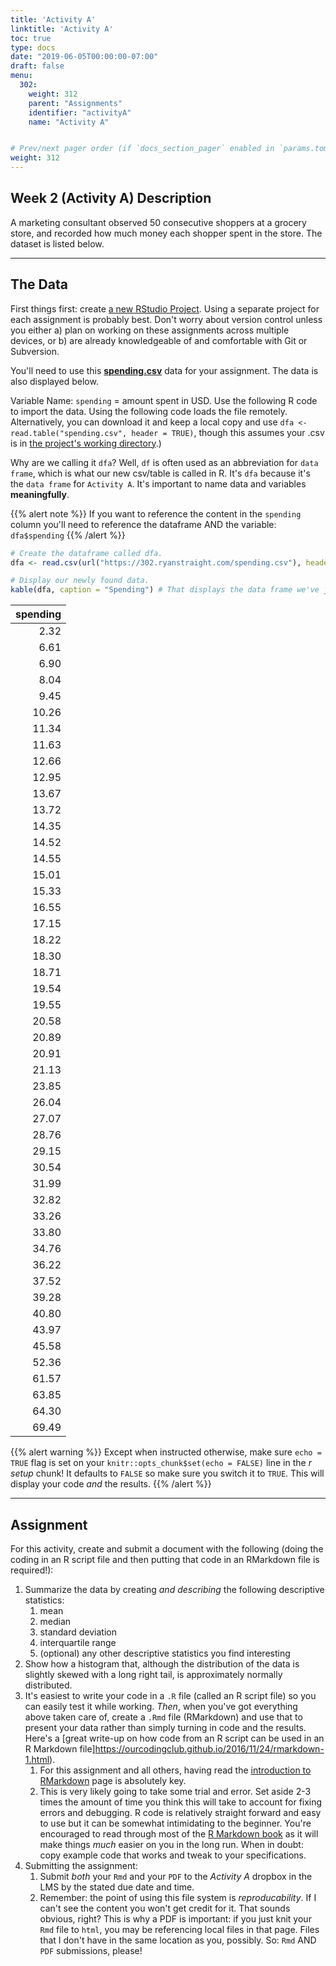 ```yaml
---
title: 'Activity A' 
linktitle: 'Activity A'
toc: true
type: docs
date: "2019-06-05T00:00:00-07:00"
draft: false
menu:
  302:
    weight: 312
    parent: "Assignments"
    identifier: "activityA"
    name: "Activity A"


# Prev/next pager order (if `docs_section_pager` enabled in `params.toml`)
weight: 312
---
```




## Week 2 (Activity A) Description

A marketing consultant observed 50 consecutive shoppers at a grocery store, and recorded how much money each shopper spent in the store. The dataset is listed below.

---

## The Data

First things first: create [a new RStudio Project](https://support.rstudio.com/hc/en-us/articles/200526207). Using a separate project for each assignment is probably best. Don't worry about version control unless you either a) plan on working on these assignments across multiple devices, or b) are already knowledgeable of and comfortable with Git or Subversion.

You'll need to use this **[spending.csv](https://302.ryanstraight.com/spending.csv)** data for your assignment. The data is also displayed below.

Variable Name: `spending` = amount spent in USD. Use the following R code to import the data. Using the following code loads the file remotely. Alternatively, you can download it and keep a local copy and use `dfa <- read.table("spending.csv", header = TRUE)`, though this assumes your .csv is in [the project's working directory](https://support.rstudio.com/hc/en-us/articles/200711843-Working-Directories-and-Workspaces).)

Why are we calling it `dfa`? Well, `df` is often used as an abbreviation for `data frame`, which is what our new csv/table is called in R. It's `dfa` because it's the `data frame` for `Activity A`. It's important to name data and variables **meaningfully**.

{{% alert note %}}
If you want to reference the content in the `spending` column you'll need to reference the dataframe AND the variable: `dfa$spending`
{{% /alert %}}


```r
# Create the dataframe called dfa. 
dfa <- read.csv(url("https://302.ryanstraight.com/spending.csv"), header = TRUE) # This loads the data from the remote .csv file and saves it in our environment.

# Display our newly found data.
kable(dfa, caption = "Spending") # That displays the data frame we've just created as a nice looking table. You could also simply type dfa. Try them both out.
```



| spending|
|--------:|
|     2.32|
|     6.61|
|     6.90|
|     8.04|
|     9.45|
|    10.26|
|    11.34|
|    11.63|
|    12.66|
|    12.95|
|    13.67|
|    13.72|
|    14.35|
|    14.52|
|    14.55|
|    15.01|
|    15.33|
|    16.55|
|    17.15|
|    18.22|
|    18.30|
|    18.71|
|    19.54|
|    19.55|
|    20.58|
|    20.89|
|    20.91|
|    21.13|
|    23.85|
|    26.04|
|    27.07|
|    28.76|
|    29.15|
|    30.54|
|    31.99|
|    32.82|
|    33.26|
|    33.80|
|    34.76|
|    36.22|
|    37.52|
|    39.28|
|    40.80|
|    43.97|
|    45.58|
|    52.36|
|    61.57|
|    63.85|
|    64.30|
|    69.49|

{{% alert warning %}}
Except when instructed otherwise, make sure `echo = TRUE` flag is set on your `knitr::opts_chunk$set(echo = FALSE)` line in the *r setup* chunk! It defaults to `FALSE` so make sure you switch it to `TRUE`. This will display your code *and* the results.
{{% /alert %}}

---

## Assignment

For this activity, create and submit a document with the following (doing the coding in an R script file and then putting that code in an RMarkdown file is required!):

1.  Summarize the data by creating *and describing* the following descriptive statistics:
    1.  mean
    1.  median
    1.  standard deviation
    1.  interquartile range
    1.  (optional) any other descriptive statistics you find interesting
1.  Show how a histogram that, although the distribution of the data is slightly skewed with a long right tail, is approximately normally distributed.
1.  It's easiest to write your code in a `.R` file (called an R script file) so you can easily test it while working. *Then*, when you've got everything above taken care of, create a `.Rmd` file (RMarkdown) and use that to present your data rather than simply turning in code and the results. Here's a [great write-up on how code from an R script can be used in an R Markdown file]https://ourcodingclub.github.io/2016/11/24/rmarkdown-1.html).
    1. For this assignment and all others, having read the [introduction to RMarkdown](https://rmarkdown.rstudio.com/articles_intro.html) page is absolutely key.
    1. This is very likely going to take some trial and error. Set aside 2-3 times the amount of time you think this will take to account for fixing errors and debugging. R code is relatively straight forward and easy to use but it can be somewhat intimidating to the beginner. You're encouraged to read through most of the [R Markdown book](https://rmarkdown.rstudio.com/lesson-2.html) as it will make things *much* easier on  you in the long run. When in doubt: copy example code that works and tweak to your specifications.
1. Submitting the assignment:
    1. Submit *both* your `Rmd` and your `PDF` to the *Activity A* dropbox in the LMS by the stated due date and time.
    1. Remember: the point of using this file system is *reproducability*. If I can't see the content you won't get credit for it. That sounds obvious, right? This is why a PDF is important: if you just knit your `Rmd` file to `html`, you may be referencing local files in that page. Files that I don't have in the same location as you, possibly. So: `Rmd` AND `PDF` submissions, please!




